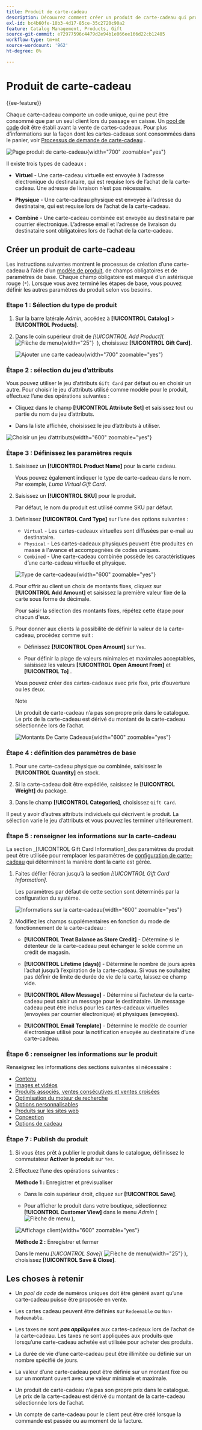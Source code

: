 ```yaml
---
title: Produit de carte-cadeau
description: Découvrez comment créer un produit de carte-cadeau qui produit un code unique à racheter par un client destinataire lors de son passage en caisse.
exl-id: bc4b60fe-10b3-4d17-85ce-35c2720c90a2
feature: Catalog Management, Products, Gift
source-git-commit: e72977596c4479d2e94b1e066ee166d22cb12405
workflow-type: tm+mt
source-wordcount: '962'
ht-degree: 0%

---
```


# Produit de carte-cadeau

{{ee-feature}}

Chaque carte-cadeau comporte un code unique, qui ne peut être consommé que par un seul client lors du passage en caisse. Un [pool de code](../stores-purchase/product-gift-card-accounts.md#step-3-establish-the-gift-card-code-pool) doit être établi avant la vente de cartes-cadeaux. Pour plus d’informations sur la façon dont les cartes-cadeaux sont consommées dans le panier, voir [Processus de demande de carte-cadeau](../stores-purchase/product-gift-card-workflow.md) .

![Page produit de carte-cadeau](./assets/storefront-giftcard-product-page.png){width="700" zoomable="yes"}

Il existe trois types de cadeaux :

- **Virtuel** - Une carte-cadeau virtuelle est envoyée à l’adresse électronique du destinataire, qui est requise lors de l’achat de la carte-cadeau. Une adresse de livraison n’est pas nécessaire.

- **Physique** - Une carte-cadeau physique est envoyée à l’adresse du destinataire, qui est requise lors de l’achat de la carte-cadeau.

- **Combiné** - Une carte-cadeau combinée est envoyée au destinataire par courrier électronique. L’adresse email et l’adresse de livraison du destinataire sont obligatoires lors de l’achat de la carte-cadeau.

## Créer un produit de carte-cadeau

Les instructions suivantes montrent le processus de création d’une carte-cadeau à l’aide d’un [modèle de produit](attribute-sets.md), de champs obligatoires et de paramètres de base. Chaque champ obligatoire est marqué d’un astérisque rouge (`*`). Lorsque vous avez terminé les étapes de base, vous pouvez définir les autres paramètres du produit selon vos besoins.

### Etape 1 : Sélection du type de produit

1. Sur la barre latérale _Admin_, accédez à **[!UICONTROL Catalog]** > **[!UICONTROL Products]**.

1. Dans le coin supérieur droit de _[!UICONTROL Add Product]_( ![Flèche de menu](../assets/icon-menu-down-arrow-red.png){width="25"}  ), choisissez **[!UICONTROL Gift Card]**.

   ![Ajouter une carte cadeau](./assets/product-add-gift-card.png){width="700" zoomable="yes"}

### Étape 2 : sélection du jeu d’attributs

Vous pouvez utiliser le jeu d’attributs `Gift Card` par défaut ou en choisir un autre. Pour choisir le jeu d’attributs utilisé comme modèle pour le produit, effectuez l’une des opérations suivantes :

- Cliquez dans le champ **[!UICONTROL Attribute Set]** et saisissez tout ou partie du nom du jeu d’attributs.

- Dans la liste affichée, choisissez le jeu d’attributs à utiliser.

![Choisir un jeu d’attributs](./assets/product-create-choose-attribute-set-gift-card.png){width="600" zoomable="yes"}

### Étape 3 : Définissez les paramètres requis

1. Saisissez un **[!UICONTROL Product Name]** pour la carte cadeau.

   Vous pouvez également indiquer le type de carte-cadeau dans le nom. Par exemple, _Luma Virtual Gift Card_.

1. Saisissez un **[!UICONTROL SKU]** pour le produit.

   Par défaut, le nom du produit est utilisé comme SKU par défaut.

1. Définissez **[!UICONTROL Card Type]** sur l’une des options suivantes :

   - `Virtual` - Les cartes-cadeaux virtuelles sont diffusées par e-mail au destinataire.
   - `Physical` - Les cartes-cadeaux physiques peuvent être produites en masse à l&#39;avance et accompagnées de codes uniques.
   - `Combined` - Une carte-cadeau combinée possède les caractéristiques d’une carte-cadeau virtuelle et physique.

   ![Type de carte-cadeau](./assets/product-create-gift-card-type.png){width="600" zoomable="yes"}

1. Pour offrir au client un choix de montants fixes, cliquez sur **[!UICONTROL Add Amount]** et saisissez la première valeur fixe de la carte sous forme de décimale.

   Pour saisir la sélection des montants fixes, répétez cette étape pour chacun d&#39;eux.

1. Pour donner aux clients la possibilité de définir la valeur de la carte-cadeau, procédez comme suit :

   - Définissez **[!UICONTROL Open Amount]** sur `Yes`.

   - Pour définir la plage de valeurs minimales et maximales acceptables, saisissez les valeurs **[!UICONTROL Open Amount From]** et **[!UICONTROL To]** .

   Vous pouvez créer des cartes-cadeaux avec prix fixe, prix d’ouverture ou les deux.

   >[!NOTE]
   >
   >Un produit de carte-cadeau n’a pas son propre prix dans le catalogue. Le prix de la carte-cadeau est dérivé du montant de la carte-cadeau sélectionnée lors de l’achat.

   ![Montants De Carte Cadeaux](./assets/product-create-gift-card-amounts.png){width="600" zoomable="yes"}

### Étape 4 : définition des paramètres de base

1. Pour une carte-cadeau physique ou combinée, saisissez le **[!UICONTROL Quantity]** en stock.

1. Si la carte-cadeau doit être expédiée, saisissez le **[!UICONTROL Weight]** du package.

1. Dans le champ **[!UICONTROL Categories]**, choisissez `Gift Card`.

Il peut y avoir d’autres attributs individuels qui décrivent le produit. La sélection varie le jeu d’attributs et vous pouvez les terminer ultérieurement.

### Étape 5 : renseigner les informations sur la carte-cadeau

La section _[!UICONTROL Gift Card Information]_des paramètres du produit peut être utilisée pour remplacer les paramètres de [configuration de carte-cadeau](../configuration-reference/sales/gift-cards.md) qui déterminent la manière dont la carte est gérée.

1. Faites défiler l’écran jusqu’à la section _[!UICONTROL Gift Card Information]_.

   Les paramètres par défaut de cette section sont déterminés par la configuration du système.

   ![Informations sur la carte-cadeau](./assets/product-gift-card-information.png){width="600" zoomable="yes"}

1. Modifiez les champs supplémentaires en fonction du mode de fonctionnement de la carte-cadeau :

   - **[!UICONTROL Treat Balance as Store Credit]** - Détermine si le détenteur de la carte-cadeau peut échanger le solde comme un crédit de magasin.

   - **[!UICONTROL Lifetime (days)]** - Détermine le nombre de jours après l’achat jusqu’à l’expiration de la carte-cadeau. Si vous ne souhaitez pas définir de limite de durée de vie de la carte, laissez ce champ vide.

   - **[!UICONTROL Allow Message]** - Détermine si l’acheteur de la carte-cadeau peut saisir un message pour le destinataire. Un message cadeau peut être inclus pour les cartes-cadeaux virtuelles (envoyées par courrier électronique) et physiques (envoyées).

   - **[!UICONTROL Email Template]** - Détermine le modèle de courrier électronique utilisé pour la notification envoyée au destinataire d’une carte-cadeau.

### Étape 6 : renseigner les informations sur le produit

Renseignez les informations des sections suivantes si nécessaire :

- [Contenu](product-content.md)
- [Images et vidéos](product-images-and-video.md)
- [Produits associés, ventes consécutives et ventes croisées](related-products-up-sells-cross-sells.md)
- [Optimisation du moteur de recherche](product-search-engine-optimization.md)
- [Options personnalisables](settings-advanced-custom-options.md)
- [Produits sur les sites web](settings-basic-websites.md)
- [Conception](settings-advanced-design.md)
- [Options de cadeau](product-gift-options.md)

### Étape 7 : Publish du produit

1. Si vous êtes prêt à publier le produit dans le catalogue, définissez le commutateur **Activer le produit** sur `Yes`.

1. Effectuez l’une des opérations suivantes :

   **Méthode 1 :** Enregistrer et prévisualiser

   - Dans le coin supérieur droit, cliquez sur **[!UICONTROL Save]**.

   - Pour afficher le produit dans votre boutique, sélectionnez **[!UICONTROL Customer View]** dans le menu _Admin_ ( ![Flèche de menu](../assets/icon-menu-down-arrow-black.png) ),

   ![Affichage client](./assets/product-admin-customer-view.png){width="600" zoomable="yes"}

   **Méthode 2 :** Enregistrer et fermer

   Dans le menu _[!UICONTROL Save]_( ![Flèche de menu](../assets/icon-menu-down-arrow-red.png){width="25"} ), choisissez **[!UICONTROL Save & Close]**.

## Les choses à retenir

- Un _pool de code_ de numéros uniques doit être généré avant qu’une carte-cadeau puisse être proposée en vente.

- Les cartes cadeau peuvent être définies sur `Redeemable` ou `Non-Redeemable`.

- Les taxes ne sont **_pas appliquées_** aux cartes-cadeaux lors de l’achat de la carte-cadeau. Les taxes ne sont appliquées aux produits que lorsqu’une carte-cadeau achetée est utilisée pour acheter des produits.

- La durée de vie d’une carte-cadeau peut être illimitée ou définie sur un nombre spécifié de jours.

- La valeur d’une carte-cadeau peut être définie sur un montant fixe ou sur un montant ouvert avec une valeur minimale et maximale.

- Un produit de carte-cadeau n’a pas son propre prix dans le catalogue. Le prix de la carte-cadeau est dérivé du montant de la carte-cadeau sélectionnée lors de l’achat.

- Un compte de carte-cadeau pour le client peut être créé lorsque la commande est passée ou au moment de la facture.
